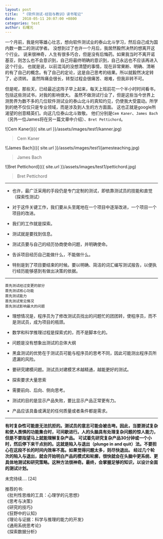 ```yaml
---
layout: post
title:  "《软件测试-经验与教训》读书笔记"
date:   2018-05-11 20:07:00 +0800
categories: test
author: 石曙光
---
```


一个月前，我是何等雄心壮志，想向软件测试业的泰山北斗学习，然后自己成为国内数一数二的测试学者。
没想到过了也许一个月后，我居然毅然决然的想离开这个行业。
说来很神奇，人生有很多巧合，但是没有后悔药。如果我当时不离开诺基亚，则怎么也不会意识到，自己将最终明确的意识到，自己永远也不应该再进入这个行业。
也就是说，以前混沌的没想清楚的事情，现在非常果断、明确、清晰的有了自己的概念。有了自己的定论，这是自己思考的结果。所以就毅然决定转了，必须转。
虽然阵痛会很长，转型过程会很痛苦、艰难，但我非转不可。

但是呢，那些天，已经最近这阵子早上起来，每天上班前花一个半小时时间看书，包括这些测试书，对我的影响很大。
虽然不做测试行业了，但是这些当今世界上测势界为数不多的几位软件测试业的泰山北斗的真知灼见，仍使我大受震动。所学到的绝不仅仅只是专业领域，而是涉及到人生的方方面面。
这也正就是google所渴望的创意精英们。向这几位泰山北斗致敬。
他们分别是`Cem Kaner`、`James Bach`（另外一位James将在另一篇文章中介绍）、`Bret Pettichord`。

![Cem Kaner]({{ site.url }}/assets/images/test1/kanner.jpg)  
> Cem Kaner  
  

![James Bach]({{ site.url }}/assets/images/test1/jamesteaching.jpg)
> James Bach  


![Bret Pettichord]({{ site.url }}/assets/images/test1/pettichord.jpg)
> Bret Pettichord  

---

- 也许，最广泛采用的手段仍是专门定制的测试，即依靠测试员的技能和直觉（探索性测试）

- 对于这件关键工作，我们要从头至尾地在一个项目中逐渐改进，一个项目一个项目的改进。

- 我们的工作就是探索。

- 测试就是要找到信息。  

- 测试员要与自己的经历协商使命问题，并明确使命。  

- 告诉项目经历自己能做什么，不能做什么。  

- 特别是到了项目要结束的时候。要以明确、简洁的词汇编写测试报告，以便执行经历能够感到有做出决策的依据。  

---
    首先测试经过变更的部分  
    首先测试核心功能  
    首先测试能力  
    首先测试常见情况  
    首先测试影响最大的问题  


- 理想情况是，程序员为了修改测试员找出的问题忙的团团转，使程序员，而不是测试员，成为项目的瓶颈。

- 数学和科学推理过程是探索式的，而不是脚本化的。

- 问题是没有想象出测试的总体大纲

- 黑盒测试的优势在于测试员可能与程序员的思考不同，因此可能测出程序员所遗漏的风险。

- 要研究建模问题。测试员对建模艺术越精通，越能更好的测试。

- 探索要求大量思索

- 需要前向、后向、侧向思考。

- 测试的目的是显示产品失败，要比显示产品正常更有力。

- 产品应该具备或满足的任何质量或者条件都是需求。
  
*** 

__有时复杂性可能是无法抗拒的。测试员的意志可能会被击垮。因此，当要测试复杂和使人畏惧的功能集合时，可间歇进行。人的头脑具有处理复杂问题的惊人能力，但是不要指望马上就能理解复杂产品。
可试着先研究复杂产品30分钟或一个小时，然后停下来干点别的。这就是陷入与退出（plunge in and quit）法。不要担心在这段不长的时间内效率不高。如果觉得问题太多，则尽快退出。
经过几个轮次的陷入与退出，就会开始明白产品的模式和轮廓，很快就会在头脑中更系统、更具体地测试和研究策略。这种方法很神奇。最终，会掌握足够的知识，以设计全面的测试计划。__


未完待续....
[24]


















推荐的书:  
《批判性思维的工具：心理学的元思想》  
《思考与决策》  
《研究的技巧》  
《狂野中的认知》  
《理论与证据：科学与推理的能力的开发》  
《通用系统思考论》  
《探索数据分析》  